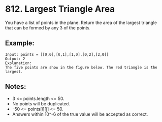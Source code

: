 # 812. Largest Triangle Area

You have a list of points in the plane. Return the area of the largest triangle that can be formed by any 3 of the points.

## Example:

```
Input: points = [[0,0],[0,1],[1,0],[0,2],[2,0]]
Output: 2
Explanation: 
The five points are show in the figure below. The red triangle is the largest.
```

## Notes:

* 3 <= points.length <= 50.
* No points will be duplicated.
*  -50 <= points[i][j] <= 50.
* Answers within 10^-6 of the true value will be accepted as correct.
